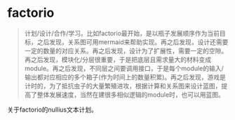 # factorio

> 计划/设计/合作/学习。比如factorio最开始，是以瓶子发展顺序作为当前目标，之后发现，关系图可用mermaid来帮助实现。再之后发现，设计还需要一定的数量的对应关系。再之后发现，设计为了扩展性，需要一定的空隙。再之后发现，模块化/分层很重要，于是把底层且需求量大的材料变成module。再之后发现，不同层之间要调用接口，于是每个module的输入/输出都对应相应的多个箱子(作为时间上的数量积累)。再之后发现，游戏是计时的，为了抵抗虫子的大量繁殖进攻，根据计算和关系图来设计蓝图，提高了整体发展速度，当然在建很多相似逻辑的module时，也可以用蓝图。

关于factorio的nullius文本计划。